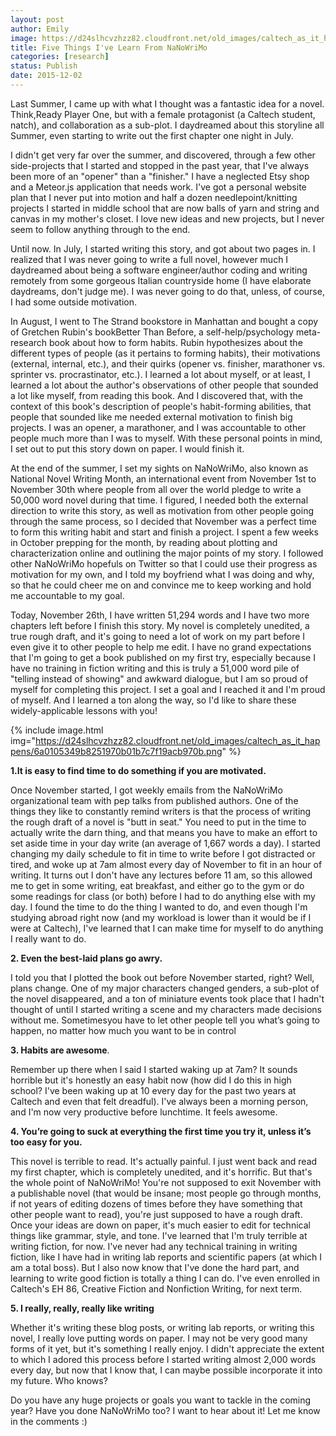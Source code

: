 ```yaml
---
layout: post
author: Emily
image: https://d24slhcvzhzz82.cloudfront.net/old_images/caltech_as_it_happens/6a0105349b8251970b01b8d17b51d7970c.png
title: Five Things I've Learn From NaNoWriMo 
categories: [research]
status: Publish
date: 2015-12-02
---
```



Last Summer, I came up with what I thought was a fantastic idea for a novel. Think,Ready Player One, but with a female protagonist (a Caltech student, natch), and collaboration as a sub-plot. I daydreamed about this storyline all Summer, even starting to write out the first chapter one night in July.

I didn't get very far over the summer, and discovered, through a few other side-projects that I started and stopped in the past year, that I've always been more of an "opener" than a "finisher." I have a neglected Etsy shop and a Meteor.js application that needs work. I've got a personal website plan that I never put into motion and half a dozen needlepoint/knitting projects I started in middle school that are now balls of yarn and string and canvas in my mother's closet. I love new ideas and new projects, but I never seem to follow anything through to the end.

Until now. In July, I started writing this story, and got about two pages in. I realized that I was never going to write a full novel, however much I daydreamed about being a software engineer/author coding and writing remotely from some gorgeous Italian countryside home (I have elaborate daydreams, don't judge me). I was never going to do that, unless, of course, I had some outside motivation.

In August, I went to The Strand bookstore in Manhattan and bought a copy of Gretchen Rubin's bookBetter Than Before, a self-help/psychology meta-research book about how to form habits. Rubin hypothesizes about the different types of people (as it pertains to forming habits), their motivations (external, internal, etc.), and their quirks (opener vs. finisher, marathoner vs. sprinter vs. procrastinator, etc.). I learned a lot about myself, or at least, I learned a lot about the author's observations of other people that sounded a lot like myself, from reading this book. And I discovered that, with the context of this book's description of people's habit-forming abilities, that people that sounded like me needed external motivation to finish big projects. I was an opener, a marathoner, and I was accountable to other people much more than I was to myself. With these personal points in mind, I set out to put this story down on paper. I would finish it.

At the end of the summer, I set my sights on NaNoWriMo, also known as National Novel Writing Month, an international event from November 1st to November 30th where people from all over the world pledge to write a 50,000 word novel during that time. I figured, I needed both the external direction to write this story, as well as motivation from other people going through the same process, so I decided that November was a perfect time to form this writing habit and start and finish a project. I spent a few weeks in October prepping for the month, by reading about plotting and characterization online and outlining the major points of my story. I followed other NaNoWriMo hopefuls on Twitter so that I could use their progress as motivation for my own, and I told my boyfriend what I was doing and why, so that he could cheer me on and convince me to keep working and hold me accountable to my goal.

Today, November 26th, I have written 51,294 words and I have two more chapters left before I finish this story. My novel is completely unedited, a true rough draft, and it's going to need a lot of work on my part before I even give it to other people to help me edit. I have no grand expectations that I'm going to get a book published on my first try, especially because I have no training in fiction writing and this is truly a 51,000 word pile of "telling instead of showing" and awkward dialogue, but I am so proud of myself for completing this project. I set a goal and I reached it and I'm proud of myself. And I learned a ton along the way, so I'd like to share these widely-applicable lessons with you!


{% include image.html img="https://d24slhcvzhzz82.cloudfront.net/old_images/caltech_as_it_happens/6a0105349b8251970b01b7c7f19acb970b.png" %}

**1.It is easy to find time to do something if you are motivated.**

Once November started, I got weekly emails from the NaNoWriMo organizational team with pep talks from published authors. One of the things they like to constantly remind writers is that the process of writing the rough draft of a novel is "butt in seat." You need to put in the time to actually write the darn thing, and that means you have to make an effort to set aside time in your day write (an average of 1,667 words a day). I started changing my daily schedule to fit in time to write before I got distracted or tired, and woke up at 7am almost every day of November to fit in an hour of writing. It turns out I don't have any lectures before 11 am, so this allowed me to get in some writing, eat breakfast, and either go to the gym or do some readings for class (or both) before I had to do anything else with my day. I found the time to do the thing I wanted to do, and even though I'm studying abroad right now (and my workload is lower than it would be if I were at Caltech), I've learned that I can make time for myself to do anything I really want to do.

**2. Even the best-laid plans go awry.**

I told you that I plotted the book out before November started, right? Well, plans change. One of my major characters changed genders, a sub-plot of the novel disappeared, and a ton of miniature events took place that I hadn't thought of until I started writing a scene and my characters made decisions without me. Sometimesyou have to let other people tell you what’s going to happen, no matter how much you want to be in control

**3. Habits are awesome**.

Remember up there when I said I started waking up at 7am? It sounds horrible but it's honestly an easy habit now (how did I do this in high school? I've been waking up at 10 every day for the past two years at Caltech and even that felt dreadful). I've always been a morning person, and I'm now very productive before lunchtime. It feels awesome.

**4. You’re going to suck at everything the first time you try it, unless it’s too easy for you.**

This novel is terrible to read. It's actually painful. I just went back and read my first chapter, which is completely unedited, and it's horrific. But that's the whole point of NaNoWriMo! You're not supposed to exit November with a publishable novel (that would be insane; most people go through months, if not years of editing dozens of times before they have something that other people want to read), you're just supposed to have a rough draft. Once your ideas are down on paper, it's much easier to edit for technical things like grammar, style, and tone. I've learned that I'm truly terrible at writing fiction, for now. I've never had any technical training in writing fiction, like I have had in writing lab reports and scientific papers (at which I am a total boss). But I also now know that I've done the hard part, and learning to write good fiction is totally a thing I can do. I've even enrolled in Caltech's EH 86, Creative Fiction and Nonfiction Writing, for next term.

**5. I really, really, really like writing**

Whether it's writing these blog posts, or writing lab reports, or writing this novel, I really love putting words on paper. I may not be very good many forms of it yet, but it's something I really enjoy. I didn't appreciate the extent to which I adored this process before I started writing almost 2,000 words every day, but now that I know that, I can maybe possible incorporate it into my future. Who knows?

Do you have any huge projects or goals you want to tackle in the coming year? Have you done NaNoWriMo too? I want to hear about it! Let me know in the comments :)

